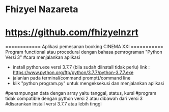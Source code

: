 # Fhizyel Nazareta
# https://github.com/fhizyelnzrt

============ Aplikasi pemesanan booking CINEMA XXI ===========
Program functional atau procedural dengan bahasa pemrograman "Python Versi 3"
 #cara menjalankan aplikasi
 - install python.exe versi 3.7.7 (bila sudah diinstall tidak perlu)
   link : https://www.python.org/ftp/python/3.7.7/python-3.7.7.exe
 - jalanlan pada terminal(command prompt)/command line
 - klik "python program.py" untuk mengeksekusi dan menjalankan aplikasi

 #penampungan data dengan array yaitu tanggal, status, kursi
 #program tidak compatible dengan python versi 2 atau dibawah dari versi 3
 #disarankan install versi 3.7.7 atau lebih tinggi